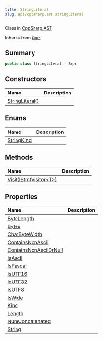 ```yaml
---
title: StringLiteral
slug: api/cppsharp.ast.stringliteral
---
```

Class in [CppSharp.AST](/api/cppsharp/ast)

Inherits from [`Expr`](/api/cppsharp/ast/expr)

## Summary



```csharp
public class StringLiteral : Expr
```

## Constructors

|Name|Description|
|:---|:---|
|[StringLiteral\(\)](/api/cppsharp/ast/stringliteral//ctor)||

## Enums

|Name|Description|
|:---|:---|
|[StringKind](/api/cppsharp/ast/stringliteral/stringkind)||

## Methods

|Name|Description|
|:---|:---|
|[Visit\(IStmtVisitor\<T\>\)](/api/cppsharp/ast/stringliteral/visit)||

## Properties

|Name|Description|
|:---|:---|
|[ByteLength](/api/cppsharp/ast/stringliteral/bytelength)||
|[Bytes](/api/cppsharp/ast/stringliteral/bytes)||
|[CharByteWidth](/api/cppsharp/ast/stringliteral/charbytewidth)||
|[ContainsNonAscii](/api/cppsharp/ast/stringliteral/containsnonascii)||
|[ContainsNonAsciiOrNull](/api/cppsharp/ast/stringliteral/containsnonasciiornull)||
|[IsAscii](/api/cppsharp/ast/stringliteral/isascii)||
|[IsPascal](/api/cppsharp/ast/stringliteral/ispascal)||
|[IsUTF16](/api/cppsharp/ast/stringliteral/isutf16)||
|[IsUTF32](/api/cppsharp/ast/stringliteral/isutf32)||
|[IsUTF8](/api/cppsharp/ast/stringliteral/isutf8)||
|[IsWide](/api/cppsharp/ast/stringliteral/iswide)||
|[Kind](/api/cppsharp/ast/stringliteral/kind)||
|[Length](/api/cppsharp/ast/stringliteral/length)||
|[NumConcatenated](/api/cppsharp/ast/stringliteral/numconcatenated)||
|[String](/api/cppsharp/ast/stringliteral/string)||

